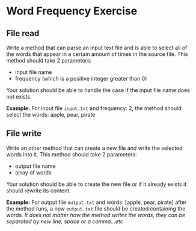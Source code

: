 # Word Frequency Exercise

## File read

Write a method that can parse an input text file and is able to select all of the words that appear in a certain amount of times in the source file. 
This method should take 2 parameters: 
- input file name
- frequency (which is a positive integer greater than 0)

Your solution should be able to handle the case if the input file name does not exists.

__Example:__
For input file `input.txt` and frequency: 2, 
the method should select the words: apple, pear, pirate

## File write

Write an other method that can create a new file and write the selected words into it.
This method should take 2 parameters:
- output file name
- array of words

Your solution should be able to create the new file or if it already exists it should rewrite its content.

__Example:__
For output file `output.txt` and words: [apple, pear, pirate]
after the method runs, a new `output.txt` file should be created containing the words. 
_It does not matter how the method writes the words, they can be separated by new line, space or a comma...etc_